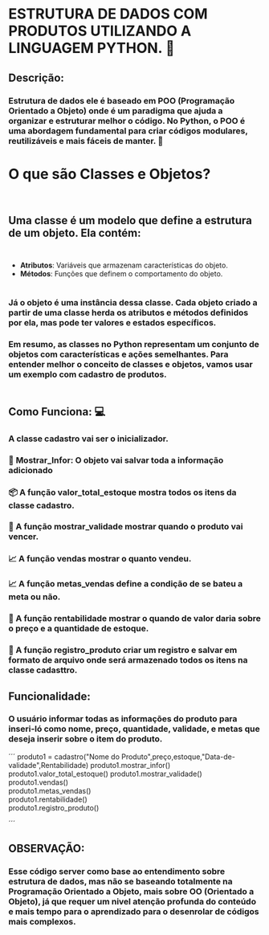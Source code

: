 # ESTRUTURA DE DADOS COM PRODUTOS UTILIZANDO A LINGUAGEM PYTHON. :snake: <br>

## Descrição:<br>

### Estrutura de dados ele é baseado em POO (Programação Orientado a Objeto) onde é um paradigma que ajuda a organizar e estruturar melhor o código. No Python, o POO é uma abordagem fundamental para criar códigos modulares, reutilizáveis e mais fáceis de manter. :game_die: <br>

# O que são Classes e Objetos?<br><br>

## Uma classe é um modelo que define a estrutura de um objeto. Ela contém:<br><br>

+ **Atributos**: Variáveis que armazenam características do objeto.<br>
+ **Métodos**: Funções que definem o comportamento do objeto.<br><br>

### Já o objeto é uma instância dessa classe. Cada objeto criado a partir de uma classe herda os atributos e métodos definidos por ela, mas pode ter valores e estados específicos.<br>

### Em resumo, as classes no Python representam um conjunto de objetos com características e ações semelhantes. Para entender melhor o conceito de classes e objetos, vamos usar um exemplo com cadastro de produtos.<br><br>

## Como Funciona: :computer:<br>

### A **classe cadastro** vai ser o inicializador.<br>

### :pencil: **Mostrar_Infor**: O objeto vai salvar toda a informação adicionado<br>

### :package: A função **valor_total_estoque** mostra todos os itens da classe cadastro.<br>

### :calendar: A função **mostrar_validade** mostrar quando o produto vai vencer.<br>

### :chart_with_upwards_trend: A função **vendas** mostrar o quanto vendeu.<br>

### :chart_with_upwards_trend: A função **metas_vendas** define a condição de se bateu a meta ou não.<br>

### :money_with_wings: A função **rentabilidade** mostrar o quando de valor daria sobre o preço e a quantidade de estoque.<br>

### :file_folder: A função **registro_produto** criar um registro e salvar em formato de arquivo onde será armazenado  todos os itens na classe cadasttro.<br>

## Funcionalidade:<br> 

### O usuário informar todas as informações do produto para inseri-ló como nome, preço, quantidade, validade, e metas que deseja inserir sobre o item do produto.<br>

´´´
produto1 = cadastro("Nome do Produto",preço,estoque,"Data-de-validade",Rentabilidade) 
produto1.mostrar_infor()       
produto1.valor_total_estoque() 
produto1.mostrar_validade()     
produto1.vendas()            
produto1.metas_vendas()        
produto1.rentabilidade()        
produto1.registro_produto()    

´´´ 
<br>

## OBSERVAÇÃO:<br>
### Esse código server como base ao entendimento sobre estrutura de dados, mas não se baseando totalmente na Programação Orientado a Objeto, mais sobre OO (Orientado a Objeto), já que requer um nivel atenção profunda do conteúdo e mais tempo para o aprendizado para o desenrolar de códigos mais complexos.